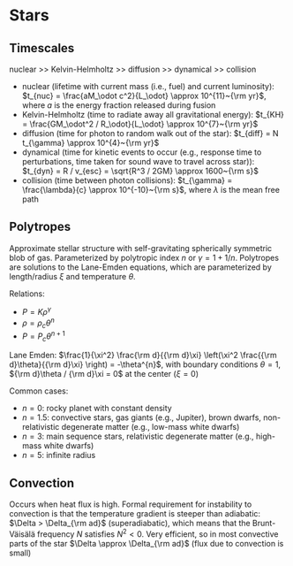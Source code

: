 # Stars

## Timescales

nuclear >> Kelvin-Helmholtz >> diffusion >> dynamical >> collision

- nuclear (lifetime with current mass (i.e., fuel) and current luminosity): $t_{nuc} = \frac{aM_\odot c^2}{L_\odot} \approx 10^{11}~{\rm yr}$, where $a$ is the energy fraction released during fusion
- Kelvin-Helmholtz (time to radiate away all gravitational energy): $t_{KH} = \frac{GM_\odot^2 / R_\odot}{L_\odot} \approx 10^{7}~{\rm yr}$
- diffusion (time for photon to random walk out of the star): $t_{diff} = N t_{\gamma} \approx 10^{4}~{\rm yr}$
- dynamical (time for kinetic events to occur (e.g., response time to perturbations, time taken for sound wave to travel across star)): $t_{dyn} = R / v_{esc} = \sqrt{R^3 / 2GM} \approx 1600~{\rm s}$
- collision (time between photon collisions): $t_{\gamma} = \frac{\lambda}{c} \approx 10^{-10}~{\rm s}$, where $\lambda$ is the mean free path

## Polytropes

Approximate stellar structure with self-gravitating spherically symmetric blob of gas. Parameterized by polytropic index $n$ or $\gamma = 1 + 1/n$. Polytropes are solutions to the Lane-Emden equations, which are parameterized by length/radius $\xi$ and temperature $\theta$.

Relations:

- $P = K\rho^{\gamma}$
- $\rho = \rho_c \theta^n$
- $P = P_c \theta^{n + 1}$

Lane Emden: $\frac{1}{\xi^2} \frac{\rm d}{{\rm d}\xi} \left(\xi^2 \frac{{\rm d}\theta}{{\rm d}\xi} \right) = -\theta^{n}$, with boundary conditions $\theta = 1$, ${\rm d}\theta / {\rm d}\xi = 0$ at the center ($\xi = 0$)

Common cases:

- $n = 0$: rocky planet with constant density
- $n = 1.5$: convective stars, gas giants (e.g., Jupiter), brown dwarfs, non-relativistic degenerate matter (e.g., low-mass white dwarfs)
- $n = 3$: main sequence stars, relativistic degenerate matter (e.g., high-mass white dwarfs)
- $n = 5$: infinite radius

## Convection

Occurs when heat flux is high. Formal requirement for instability to convection is that the temperature gradient is steeper than adiabatic: $\Delta > \Delta_{\rm ad}$ (superadiabatic), which means that the Brunt-Väisälä frequency $N$ satisfies $N^2 < 0$. Very efficient, so in most convective parts of the star $\Delta \approx \Delta_{\rm ad}$ (flux due to convection is small)
